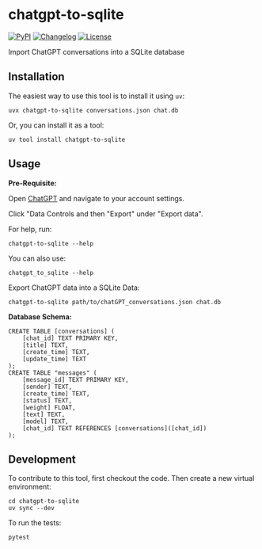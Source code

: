# chatgpt-to-sqlite

[![PyPI](https://img.shields.io/pypi/v/chatgpt-to-sqlite.svg)](https://pypi.org/project/chatgpt-to-sqlite/)
[![Changelog](https://img.shields.io/github/v/release/Scarvy/chatgpt-to-sqlite?include_prereleases&label=changelog)](https://github.com/Scarvy/chatgpt-to-sqlite/releases)
[![License](https://img.shields.io/badge/license-Apache%202.0-blue.svg)](https://github.com/Scarvy/chatgpt-to-sqlite/blob/master/LICENSE)

Import ChatGPT conversations into a SQLite database

## Installation

The easiest way to use this tool is to install it using `uv`:

    uvx chatgpt-to-sqlite conversations.json chat.db

Or, you can install it as a tool:

    uv tool install chatgpt-to-sqlite

## Usage

**Pre-Requisite:**

Open [ChatGPT](https://chat.openai.com/) and navigate to your account settings.

Click "Data Controls and then "Export" under "Export data".

For help, run:

    chatgpt-to-sqlite --help

You can also use:

    chatgpt_to_sqlite --help

Export ChatGPT data into a SQLite Data:

    chatgpt-to-sqlite path/to/chatGPT_conversations.json chat.db

**Database Schema:**

    CREATE TABLE [conversations] (
        [chat_id] TEXT PRIMARY KEY,
        [title] TEXT,
        [create_time] TEXT,
        [update_time] TEXT
    );
    CREATE TABLE "messages" (
        [message_id] TEXT PRIMARY KEY,
        [sender] TEXT,
        [create_time] TEXT,
        [status] TEXT,
        [weight] FLOAT,
        [text] TEXT,
        [model] TEXT,
        [chat_id] TEXT REFERENCES [conversations]([chat_id])
    );

## Development

To contribute to this tool, first checkout the code. Then create a new virtual environment:

    cd chatgpt-to-sqlite
    uv sync --dev

To run the tests:

    pytest
